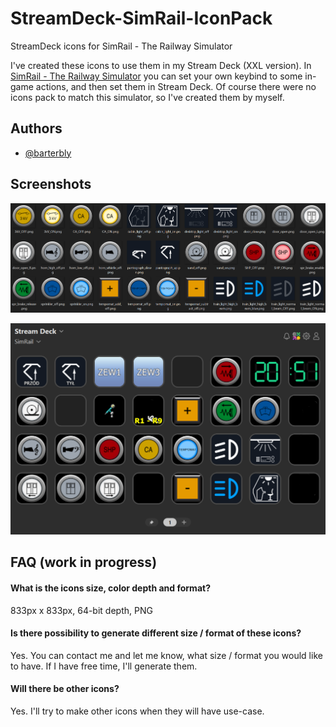 
# StreamDeck-SimRail-IconPack

StreamDeck icons for SimRail - The Railway Simulator

I've created these icons to use them in my Stream Deck (XXL version). In [SimRail - The Railway Simulator](https://store.steampowered.com/app/1422130/SimRail__The_Railway_Simulator/) you can set your own keybind to some in-game actions, and then set them in Stream Deck. Of course there were no icons pack to match this simulator, so I've created them by myself.
## Authors

- [@barterbly](https://www.github.com/barterbly)
## Screenshots

![Current Icons](screenshots/current_icons.png)

![Stream Deck Layout Example](screenshots/stream_deck_example_layout.png)
## FAQ (work in progress)

#### What is the icons size, color depth and format?

833px x 833px, 64-bit depth, PNG

#### Is there possibility to generate different size / format of these icons?

Yes. You can contact me and let me know, what size / format you would like to have. If I have free time, I'll generate them.

#### Will there be other icons?

Yes. I'll try to make other icons when they will have use-case.
